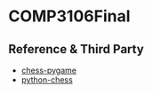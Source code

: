 # COMP3106Final

## Reference & Third Party
- [chess-pygame](https://github.com/Akatroj/chess-pygame)
- [python-chess](https://github.com/niklasf/python-chess)